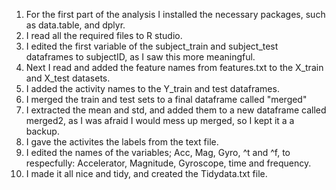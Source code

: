 1. For the first part of the analysis I installed the necessary packages, such as data.table, and dplyr.
2. I read all the required files to R studio.
3. I edited the first variable of the subject_train and subject_test dataframes to subjectID, as I saw this more meaningful.
4. Next I read and added the feature names from features.txt to the X_train and X_test datasets. 
5. I added the activity names to the Y_train and test dataframes. 
6. I merged the train and test sets to a final dataframe called "merged"
7. I extracted the mean and std, and added them to a new dataframe called merged2, as I was afraid I would mess up merged, so I kept it a a backup.
8. I gave the activites the labels from the text file. 
9. I edited the names of the variables; Acc, Mag, Gyro, ^t and ^f, to respecfully: Accelerator, Magnitude, Gyroscope, time and frequency. 
10. I made it all nice and tidy, and created the Tidydata.txt file.

